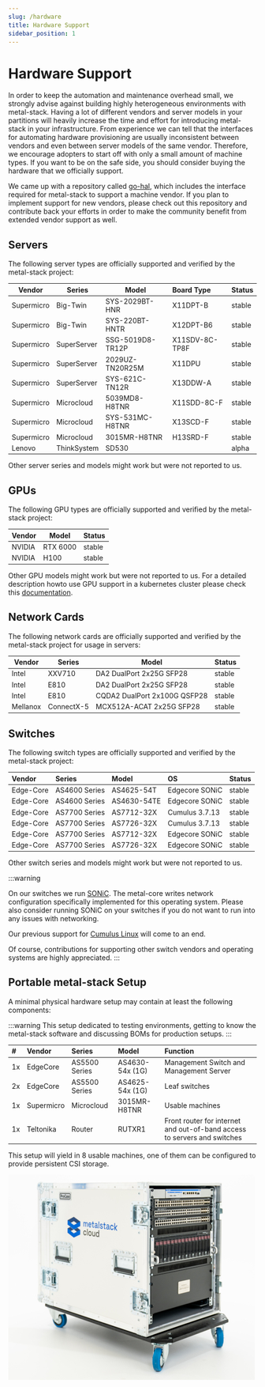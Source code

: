 ```yaml
---
slug: /hardware
title: Hardware Support
sidebar_position: 1
---
```


# Hardware Support

In order to keep the automation and maintenance overhead small, we strongly advise against building highly heterogeneous environments with metal-stack. Having a lot of different vendors and server models in your partitions will heavily increase the time and effort for introducing metal-stack in your infrastructure. From experience we can tell that the interfaces for automating hardware provisioning are usually inconsistent between vendors and even between server models of the same vendor. Therefore, we encourage adopters to start off with only a small amount of machine types. If you want to be on the safe side, you should consider buying the hardware that we officially support.

We came up with a repository called [go-hal](https://github.com/metal-stack/go-hal), which includes the interface required for metal-stack to support a machine vendor. If you plan to implement support for new vendors, please check out this repository and contribute back your efforts in order to make the community benefit from extended vendor support as well.

## Servers

The following server types are officially supported and verified by the metal-stack project:

| Vendor     | Series      | Model            | Board Type     | Status |
|------------|-------------|------------------|:---------------|:-------|
| Supermicro | Big-Twin    | SYS-2029BT-HNR   | X11DPT-B       | stable |
| Supermicro | Big-Twin    | SYS-220BT-HNTR   | X12DPT-B6      | stable |
| Supermicro | SuperServer | SSG-5019D8-TR12P | X11SDV-8C-TP8F | stable |
| Supermicro | SuperServer | 2029UZ-TN20R25M  | X11DPU         | stable |
| Supermicro | SuperServer | SYS-621C-TN12R   | X13DDW-A       | stable |
| Supermicro | Microcloud  | 5039MD8-H8TNR    | X11SDD-8C-F    | stable |
| Supermicro | Microcloud  | SYS-531MC-H8TNR  | X13SCD-F       | stable |
| Supermicro | Microcloud  | 3015MR-H8TNR     | H13SRD-F       | stable |
| Lenovo     | ThinkSystem | SD530            |                | alpha  |

Other server series and models might work but were not reported to us.

## GPUs

The following GPU types are officially supported and verified by the metal-stack project:

| Vendor | Model    | Status |
|--------|----------|:-------|
| NVIDIA | RTX 6000 | stable |
| NVIDIA | H100     | stable |

Other GPU models might work but were not reported to us. For a detailed description howto use GPU support in a kubernetes cluster please check this [documentation](../05-Concepts/04-Kubernetes/06-gpu-workers.md).

## Network Cards

The following network cards are officially supported and verified by the metal-stack project for usage in servers:

| Vendor   | Series     | Model                        | Status |
|----------|------------|------------------------------|:-------|
| Intel    | XXV710     | DA2 DualPort 2x25G SFP28     | stable |
| Intel    | E810       | DA2 DualPort 2x25G SFP28     | stable |
| Intel    | E810       | CQDA2 DualPort 2x100G QSFP28 | stable |
| Mellanox | ConnectX-5 | MCX512A-ACAT 2x25G SFP28     | stable |

## Switches

The following switch types are officially supported and verified by the metal-stack project:

| Vendor    | Series        | Model       | OS             | Status |
|:----------|:--------------|:------------|:---------------|:-------|
| Edge-Core | AS4600 Series | AS4625-54T  | Edgecore SONiC | stable |
| Edge-Core | AS4600 Series | AS4630-54TE | Edgecore SONiC | stable |
| Edge-Core | AS7700 Series | AS7712-32X  | Cumulus 3.7.13 | stable |
| Edge-Core | AS7700 Series | AS7726-32X  | Cumulus 3.7.13 | stable |
| Edge-Core | AS7700 Series | AS7712-32X  | Edgecore SONiC | stable |
| Edge-Core | AS7700 Series | AS7726-32X  | Edgecore SONiC | stable |

Other switch series and models might work but were not reported to us.

:::warning

On our switches we run [SONiC](https://sonicfoundation.dev). The metal-core writes network configuration specifically implemented for this operating system. Please also consider running SONiC on your switches if you do not want to run into any issues with networking.

Our previous support for [Cumulus Linux](https://www.nvidia.com/en-us/networking/ethernet-switching/cumulus-linux/) will come to an end.

Of course, contributions for supporting other switch vendors and operating systems are highly appreciated.
:::
## Portable metal-stack Setup

A minimal physical hardware setup may contain at least the following components:

:::warning
This setup dedicated to testing environments, getting to know the metal-stack software and discussing BOMs for production setups.
:::

| #  | Vendor     | Series        | Model               | Function                                                                 |
|:---|:-----------|:--------------|:--------------------|:-------------------------------------------------------------------------|
| 1x | EdgeCore   | AS5500 Series | AS4630-54x (1G)     | Management Switch and Management Server                                  |
| 2x | EdgeCore   | AS5500 Series | AS4625-54x (1G)     | Leaf switches                                                            |
| 1x | Supermicro | Microcloud    | 3015MR-H8TNR        | Usable machines                                                          |
| 1x | Teltonika  | Router        | RUTXR1              | Front router for internet and out-of-band access to servers and switches |

This setup will yield in 8 usable machines, one of them can be configured to provide persistent CSI storage.

![Portable metal-stack Setup](starter.jpg)

